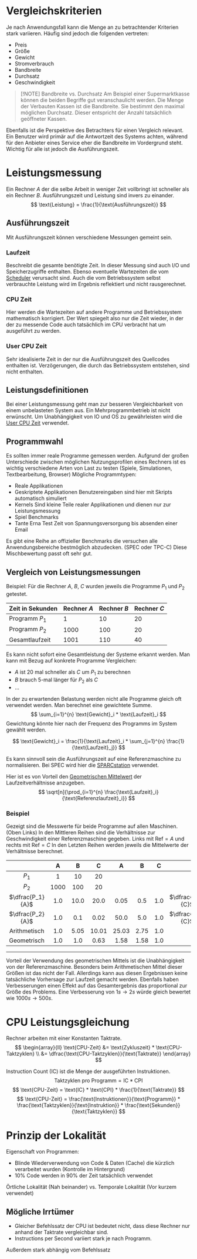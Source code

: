 # Vergleichskriterien
Je nach Anwendungsfall kann die Menge an zu betrachtender Kriterien stark variieren.
Häufig sind jedoch die folgenden vertreten:
- Preis
- Größe
- Gewicht
- Stromverbrauch
- Bandbreite
- Durchsatz
- Geschwindigkeit

> [!NOTE] Bandbreite vs. Durchsatz
> Am Beispiel einer Supermarktkasse können die beiden Begriffe gut veranschaulicht werden.
> Die Menge der Verbauten Kassen ist die Bandbreite. Sie bestimmt den maximal möglichen Durchsatz.
> Dieser entspricht der Anzahl tatsächlich geöffneter Kassen.

Ebenfalls ist die Perspektive des Betrachters für einen Vergleich relevant.
Ein Benutzer wird primär auf die Antwortzeit des Systems achten, während für den Anbieter eines Service eher die Bandbreite im Vordergrund steht.
Wichtig für alle ist jedoch die Ausführungszeit.

# Leistungsmessung
Ein Rechner $A$ der die selbe Arbeit in weniger Zeit vollbringt ist schneller als ein Rechner $B$.
Ausführungszeit und Leistung sind invers zu einander.
$$
\text{Leistung} = \frac{1}{\text{Ausführungszeit}}
$$

## Ausführungszeit
Mit Ausführungszeit können verschiedene Messungen gemeint sein. 

### Laufzeit
Beschreibt die gesamte benötigte Zeit.
In dieser Messung sind auch I/O und Speicherzugriffe enthalten. Ebenso eventuelle Wartezeiten die vom [Scheduler](Paraprog-Basics.md#Scheduler) verursacht sind.
Auch die vom Betriebssystem selbst verbrauchte Leistung wird im Ergebnis reflektiert und nicht rausgerechnet.

### CPU Zeit
Hier werden die Wartezeiten auf andere Programme und Betriebssystem mathematisch korrigiert. Der Wert spiegelt also nur die Zeit wieder, in der der zu messende Code auch tatsächlich im CPU verbracht hat um ausgeführt zu werden.

### User CPU Zeit
Sehr idealisierte Zeit in der nur die Ausführungszeit des Quellcodes enthalten ist. Verzögerungen, die durch das Betriebssystem entstehen, sind nicht enthalten.

## Leistungsdefinitionen
Bei einer Leistungsmessung geht man zur besseren Vergleichbarkeit von einem unbelasteten System aus. Ein Mehrprogrammbetrieb ist nicht erwünscht.
Um Unabhängigkeit von IO und OS zu gewährleisten wird die [User CPU Zeit](#User%20CPU%20Zeit) verwendet.

## Programmwahl
Es sollten immer reale Programme gemessen werden.
Aufgrund der großen Unterschiede zwischen möglichen Nutzungsprofilen eines Rechners ist es wichtig verschiedene Arten von Last zu testen (Spiele, Simulationen, Textbearbeitung, Browser)
Mögliche Programmtypen:
- Reale Applikationen
- Geskriptete Applikationen
  Benutzereingaben sind hier mit Skripts automatisch simuliert
- Kernels
  Sind kleine Teile realer Applikationen und dienen nur zur Leistungsmessung
- Spiel Benchmarks
- Tante Erna Test
  Zeit von Spannungsversorgung bis absenden einer Email

Es gibt eine Reihe an offizieller Benchmarks die versuchen alle Anwendungsbereiche bestmöglich abzudecken. (SPEC oder TPC-C)
Diese Mischbewertung passt oft sehr gut.

## Vergleich von Leistungsmessungen
Beispiel: Für die Rechner $A$, $B$, $C$ wurden jeweils die Programme $P_1$ und $P_2$ getestet.

| Zeit in Sekunden | Rechner $A$ | Rechner $B$ | Rechner $C$ |
| ---------------- | ----------- | ----------- | ----------- |
| Programm $P_1$   | $1$         | $10$        | $20$        |
| Programm $P_2$   | $1000$      | $100$       | $20$        |
| Gesamtlaufzeit   | $1001$      | $110$       | $40$        |

Es kann nicht sofort eine Gesamtleistung der Systeme erkannt werden.
Man kann mit Bezug auf konkrete Programme Vergleichen:
- $A$ ist $20$ mal schneller als $C$ um $P_1$ zu berechnen
- $B$ brauch $5$-mal länger für $P_2$ als $C$
- $\dots$

In der zu erwartenden Belastung werden nicht alle Programme gleich oft verwendet werden. Man berechnet eine gewichtete Summe.
$$
\sum_{i=1}^{n} \text{Gewicht}_i * \text{Laufzeit}_i
$$
Gewichtung könnte hier nach der Frequenz des Programms im System gewählt werden.

$$
\text{Gewicht}_i = \frac{1}{\text{Laufzeit}_i * \sum_{j=1}^{n} \frac{1}{\text{Laufzeit}_j}}
$$

Es kann sinnvoll sein die Ausführungszeit auf eine Referenzmaschine zu normalisieren. Bei SPEC wird hier die [SPARCstation](https://de.wikipedia.org/wiki/SPARCstation) verwendet.

Hier ist es von Vorteil den [Geometrischen Mittelwert](Folgen.md#Geometrisches%20Mittel) der Laufzeitverhältnisse anzugeben.
$$
\sqrt[n]{\prod_{i=1}^{n} \frac{\text{Laufzeit}_i}{\text{Referenzlaufzeit}_i}}
$$

### Beispiel
Gezeigt sind die Messwerte für beide Programme auf allen Maschinen. (Oben Links)
In den Mittleren Reihen sind die Verhältnisse zur Geschwindigkeit einer Referenzmaschine gegeben. Links mit $\text{Ref} = A$ und rechts mit $\text{Ref} = C$ 
In den Letzten Reihen werden jeweils die Mittelwerte der Verhältnisse berechnet.

|                  |   A    |   B    |    C    |    A    |   B    |   C   |                  |
| :--------------: | :----: | :----: | :-----: | :-----: | :----: | :---: | :--------------: |
|      $P_1$       |  $1$   |  $10$  |  $20$   |         |        |       |                  |
|      $P_2$       | $1000$ | $100$  |  $20$   |         |        |       |                  |
| $\dfrac{P_1}{A}$ | $1.0$  | $10.0$ | $20.0$  | $0.05$  | $0.5$  | $1.0$ | $\dfrac{P_1}{C}$ |
| $\dfrac{P_2}{A}$ | $1.0$  | $0.1$  | $0.02$  | $50.0$  | $5.0$  | $1.0$ | $\dfrac{P_2}{C}$ |
|   Arithmetisch   | $1.0$  | $5.05$ | $10.01$ | $25.03$ | $2.75$ | $1.0$ |                  |
|   Geometrisch    | $1.0$  | $1.0$  | $0.63$  | $1.58$  | $1.58$ | $1.0$ |                  |

---

Vorteil der Verwendung des geometrischen Mittels ist die Unabhängigkeit von der Referenzmaschine. Besonders beim Arithmetischen Mittel dieser Größen ist das nicht der Fall.
Allerdings kann aus diesen Ergebnissen keine tatsächliche Vorhersage zur Laufzeit gemacht werden. Ebenfalls haben Verbesserungen einen Effekt auf das Gesamtergebnis das proportional zur Größe des Problems.
Eine Verbesserung von $1s \to 2s$  würde gleich bewertet wie $1000s \to 500s$.

# CPU Leistungsgleichung
Rechner arbeiten mit einer Konstanten Taktrate. 
$$
\begin{array}{ll}
\text{CPU-Zeit} &= \text{Zykluszeit} * \text{CPU-Taktzyklen} \\
&= \dfrac{\text{CPU-Taktzyklen}}{\text{Taktrate}}
\end{array}
$$

Instruction Count (IC) ist die Menge der ausgeführten Instruktionen.
$$
\text{Taktzyklen pro Programm} = \text{IC} * \text{CPI}
$$
$$
\text{CPU-Zeit} = \text{IC} * \text{CPI} * \frac{1}{\text{Taktrate}}
$$
$$
\text{CPU-Zeit} = \frac{\text{Instruktionen}}{\text{Programm}} * \frac{\text{Taktzyklen}}{\text{Instruktion}} * \frac{\text{Sekunden}}{\text{Taktzyklen}}
$$
# Prinzip der Lokalität
Eigenschaft von Programmen:
- Blinde Wiederverwendung von Code & Daten (Cache) die kürzlich verarbeitet wurden (Kontrolle im Hintergrund)
- 10% Code werden in 90% der Zeit tatsächlich verwendet

Örtliche Lokalität (Nah beinander) vs. Temporale Lokalität (Vor kurzem verwendet)

## Mögliche Irrtümer
- Gleicher Befehlssatz der CPU ist bedeutet nicht, dass diese Rechner nur anhand der Taktrate vergleichbar sind.
- Instructions per Second variiert stark je nach Programm.

Außerdem stark abhängig vom Befehlssatz